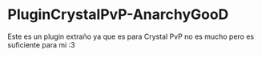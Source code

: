# PluginCrystalPvP-AnarchyGooD
Este es un plugin extraño ya que es para Crystal PvP  no es mucho pero es suficiente para mi :3
